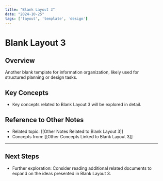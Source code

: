 ```yaml
---
title: "Blank Layout 3"
date: "2024-10-25"
tags: ['layout', 'template', 'design']
---
```


# Blank Layout 3

## Overview

Another blank template for information organization, likely used for structured planning or design tasks.

## Key Concepts

- Key concepts related to Blank Layout 3 will be explored in detail.
  
## Reference to Other Notes

- Related topic: [[Other Notes Related to Blank Layout 3]]
- Concepts from: [[Other Concepts Linked to Blank Layout 3]]
---

## Next Steps

- Further exploration: Consider reading additional related documents to expand on the ideas presented in Blank Layout 3.
